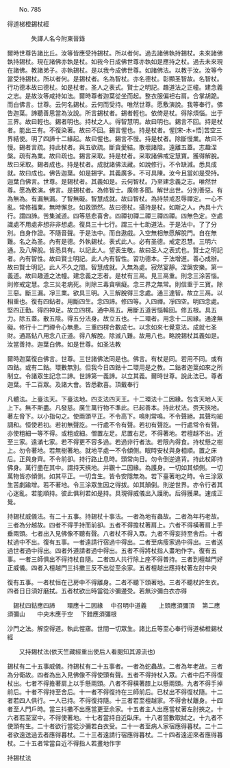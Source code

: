 ﻿　　No. 785

得道梯橙錫杖經

　　　　失譯人名今附東晉錄


爾時世尊告諸比丘。汝等皆應受持錫杖。所以者何。過去諸佛執持錫杖。未來諸佛執持錫杖。現在諸佛亦執是杖。如我今日成佛世尊亦執如是應持之杖。過去未來現在諸佛。教諸弟子。亦執錫杖。是以我今成佛世尊。如諸佛法。以教于汝。汝等今當受持錫杖。所以者何。是錫杖者。名為智杖。亦名德杖。彰顯圣智故。名智杖。行功德本故曰德杖。如是杖者。圣人之表式。賢士之明記。趣道法之正幢。建念義之志。是故汝等咸持如法。爾時尊者迦葉從坐而起。整衣服偏袒右肩。合掌胡跪。而白佛言。世尊。云何名錫杖。云何而受持。唯然世尊。愿敷演說。我等奉行。佛告迦葉。諦聽善思當為汝說。所言錫杖者。錫者輕也。依倚是杖。得除煩惱。出于三界。故曰輕也。錫者明也。持杖之人。得智慧明。故曰明也。錫言不回。持是杖者。能出三有。不復染著。故曰不回。錫言惺也。持是杖者。惺[宋-木+悟]苦空三界結使。明了四諦十二緣起。故曰惺也。錫言不慢。持是杖者。除斷慢業。故曰不慢。錫者言疏。持此杖者。與五欲疏。斷貪愛結。散壞諸陰。遠離五蓋。志趣涅槃。疏有為業。故曰疏也。錫言采取。持是杖者。采取諸佛戒定慧寶。獲得解脫。故曰采取。錫者成也。持是杖者。成就諸佛法藏。如說修行。不令缺減。悉具成就。故曰成也。佛告迦葉。如是錫字。其義廣多。不可具陳。汝今且當如是受持。迦葉白佛言。世尊。是錫杖者。其義如是。云何智杖。乃至建念義之志。唯然世尊。愿為敷演。佛言。是錫杖者。為修智士。廣修多聞。解世出世。分別善惡。有為無為。有漏無漏。了智無礙。智慧成就。故曰智杖。為持禁戒忍辱禪定。一心不亂。常修福業。無時懈怠。如救頭然。故曰德杖。攝持是杖。如斯之人。內具十六行。謂四諦。苦集滅道。四等慈悲喜舍。四禪初禪二禪三禪四禪。四無色定。空處識處不用處非想非非想處。復具三十七行。謂三十七助道法。于是法中。了了分別。自身作證。不隨音聲。于是法中。而自遨戲。入空無相無愿解脫門。自在無難。名之為圣。內有是德。外執錫杖。表式此人。必有圣德。戒定忍慧。三明六通。及八解脫。皆悉具有。以記此人。望表生敬。故曰圣人之表式也。賢士之明記者。內有智性。故曰賢士明記。此人內有智性。習功德本。于法增進。善心成辦。故曰賢士明記。此人不久之間。智慧成就。入無為處。寂然宴靜。涅槃安樂。第一義道。故曰趣道之法幢。建念義之志者。是杖有三鬲。見三鬲重。則念三涂苦惱。則修戒定慧。念三災老病死。則除三毒貪嗔癡。念三界之無常。則信重于三寶。除三惡。斷三漏。凈三業。欲具三明。入三解脫得三念處。通三達智。故立三鬲。以相重也。復有四鉆者。用斷四生。念四諦。修四等。入四禪。凈四空。明四念處。堅四正勤。得四神足。故立四楞。通中鬲五。用斷五道苦惱輪回。修五根。具五力。除五蓋。散五陰。得五分法身。故立五也。十二環者。用念十二因緣。通達無礙。修行十二門禪令心無患。三重四楞合數成七。以念如來七覺意法。成就七圣財。通鬲鉆八用念八正道。得八解脫。除滅八難。故用八也。略說錫杖其義如是。汝當善持。迦葉白佛。如是世尊。如圣法教

爾時迦葉復白佛言。世尊。三世諸佛法同是也。佛言。有杖是同。若用不同。或有四鈷。或有二鈷。環數無別。但我今日四鈷十二環用是之教。二鈷者迦葉如來之所制立。令諸眾生記念二諦。世諦第一義諦。以立其義。爾時世尊。說此法已。尊者迦葉。千二百眾。及諸大會。皆悉歡喜。頂戴奉行

凡體法。上臺法天。下臺法地。四支法四天王。十二環法十二因緣。包含天地人天上下。無不斯盡。凡發慈。廣生萬行物不準此。已起善本。持此杖法。赍天挾地。著左脅下。以小指句之。使兩頭平正。不令高下。鳴則常鳴。不令聲絕。其聲均細調和。恒使若初。若初無聲訖。一行處不令有聲。若初有聲訖。一行處常令有聲。亦使粗細一等不得。或粗或細。僧置左足。尼置右足。不得著地。若檀越不出。近至三家。遠滿七家。若不得更不容多過。若過非行者法。若限內得食。持杖懸之樹上。勿令著地。若無樹著地。就地平處一不令傾側。眠時安杖與身相順。置之床后。正與身齊。不令前卻。持行路止息時。頭常向日。勿令倒逆違背。持此杖即持佛身。萬行盡在其中。謂持天挾地。并觀十二因緣。為護身。一切如其傾側。一切萬物皆亦傾側。如其平正。一切含生。皆令安隱無為。若下臺著地之時。令三涂眾生苦劇踰增。若不著地。令三涂眾生因之得拔。如其顛倒。則逆世界。亦令行者其心迷亂。若能順持。彼此俱利若如是持。具現得威儀出入護助。后得獲果。速成正覺。

持錫杖威儀法。有二十五事。持錫杖十事法。一者為地有蟲故。二者為年朽老故。三者為分越故。四者不得手持而前卻。五者不得擔杖著肩上。六者不得橫著肩上手垂兩頭。七者出入見佛像不聽有聲。八者杖不得入眾。九者不得妄持至舍后。十者杖過中不出。復有五事。一者遠請行宿過中得出。二者至病瘦家過中得出。三者送過世者過中得出。四者外道請者過中得出。五者不得將杖指人畫地作字。復有五事。一者三師俱出不得持杖自隨。二者四人共行除上座不得普持。三者到檀越門好正威儀。四者入檀越門三抖擻三反不出從至余家。五者檀越出應持杖著左肘中央

復有五事。一者杖恒在己房中不得離身。二者不聽下頭著地。三者不聽杖許生衣。四者日日須好磨拭。五者杖欲出時當從沙彌邊受。若無沙彌白衣亦得

　錫杖四鈷應四諦　　環應十二因緣
　中召明中道義　　上頭應須彌頂
　第二應須彌山　　中央木應于空
　下錯應須彌根　

沙門之法。解空得道。執此惺窹。世間一切眾生。諸比丘等至心奉行得道梯橙錫杖經



　　又持錫杖法(依天竺藏經重出使后人看閱知其源流也)

錫杖有二十五事威儀。持錫杖有二十五事者。一者為蛇蟲故。二者為年老故。三者為分衛故。四者為出入見佛像不得使頭有聲。五者不得持杖入眾。六者中后不得復杖出。七者不得擔著肩上以手懸兩頭。八者不得橫著膝上以懸兩頭。九者不得手掉前后。十者不得持至舍后。十一者不得復持在三師前后。已杖出不得復杖隨。十二者若四人俱行。一人已持。不得復持隨。十三者若至檀越家。不得舍杖離身。十四者至人門戶時。當三抖擻不出應當更至余家。十五者主人出應當杖著左肘挾之。十六者若至室中。不得使著地。十七者當持自近臥床。十八者當數取拭之。十九者不使頭有生。二十者欲行當從沙彌若白衣受。二十一者至病人家宿應得暮杖。二十二者欲遠送過去者應得暮杖。二十三者遠請行宿應得暮杖。二十四者遠迎來者應得暮杖。二十五者常當自近不得指人若畫地作字

持錫杖法
